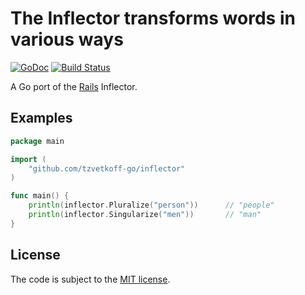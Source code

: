 # The Inflector transforms words in various ways

[![GoDoc](https://godoc.org/github.com/tzvetkoff-go/inflector?status.svg)](http://godoc.org/github.com/tzvetkoff-go/inflector)
[![Build Status](https://travis-ci.org/tzvetkoff-go/inflector.svg?branch=master)](https://travis-ci.org/tzvetkoff-go/inflector)

A Go port of the [Rails](http://rubyonrails) Inflector.

## Examples

``` go
package main

import (
	"github.com/tzvetkoff-go/inflector"
)

func main() {
	println(inflector.Pluralize("person"))      // "people"
	println(inflector.Singularize("men"))       // "man"
}
```

## License

The code is subject to the [MIT license](https://opensource.org/licenses/MIT).
